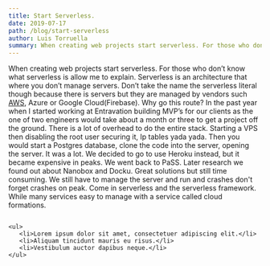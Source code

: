 ```yaml
---
title: Start Serverless.
date: 2019-07-17
path: /blog/start-serverless
author: Luis Torruella
summary: When creating web projects start serverless. For those who don’t know what serverless is allow me to explain.Serverless is an architecture that where you don’t manage servers. Don’t take the name the serverless literal though because there is servers but they are managed by vendors such
---
```



When creating web projects start serverless. For those who don’t know what serverless is allow me to explain.
Serverless is an architecture that where you don’t manage servers. Don’t take the name the serverless literal though 
because there is servers but they are managed by vendors such [AWS](http://aws.amazon.com), Azure or Google Cloud(Firebase). 
Why go this route? In the past year when I started working at Entravation building MVP’s for our clients as the one 
of two engineers would take about a month or three to get a project off the ground. There is a lot of overhead to do the entire stack. 
Starting a VPS then disabling the root user securing it, Ip tables yada yada. Then you would start a Postgres database, clone the code into the server,
opening the server. It was a lot. We decided to go to use Heroku instead, but it became expensive in peaks. We went back to PaSS. Later research we found 
out about Nanobox and Docku. Great solutions but still time consuming. We still have to manage the server and run and crashes don't forget crashes on peak. 
Come in serverless and the serverless framework. While many services easy to manage with a service called cloud formations.

```

<ul>
   <li>Lorem ipsum dolor sit amet, consectetuer adipiscing elit.</li>
   <li>Aliquam tincidunt mauris eu risus.</li>
   <li>Vestibulum auctor dapibus neque.</li>
</ul>
         

```